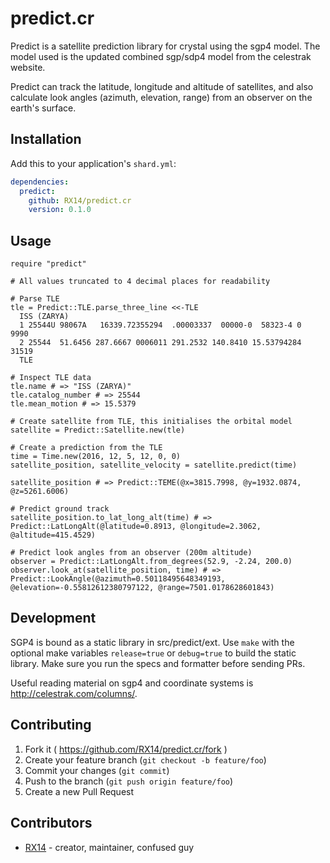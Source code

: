 # predict.cr

Predict is a satellite prediction library for crystal using the sgp4 model.
The model used is the updated combined sgp/sdp4 model from the celestrak website.

Predict can track the latitude, longitude and altitude of satellites, and also calculate look angles (azimuth, elevation, range) from an observer on the earth's surface.

## Installation

Add this to your application's `shard.yml`:

```yaml
dependencies:
  predict:
    github: RX14/predict.cr
    version: 0.1.0
```

## Usage

```crystal
require "predict"

# All values truncated to 4 decimal places for readability

# Parse TLE
tle = Predict::TLE.parse_three_line <<-TLE
  ISS (ZARYA)
  1 25544U 98067A   16339.72355294  .00003337  00000-0  58323-4 0  9990
  2 25544  51.6456 287.6667 0006011 291.2532 140.8410 15.53794284 31519
  TLE
  
# Inspect TLE data
tle.name # => "ISS (ZARYA)"
tle.catalog_number # => 25544
tle.mean_motion # => 15.5379

# Create satellite from TLE, this initialises the orbital model
satellite = Predict::Satellite.new(tle)

# Create a prediction from the TLE
time = Time.new(2016, 12, 5, 12, 0, 0)
satellite_position, satellite_velocity = satellite.predict(time)

satellite_position # => Predict::TEME(@x=3815.7998, @y=1932.0874, @z=5261.6006)

# Predict ground track
satellite_position.to_lat_long_alt(time) # => Predict::LatLongAlt(@latitude=0.8913, @longitude=2.3062, @altitude=415.4529)

# Predict look angles from an observer (200m altitude)
observer = Predict::LatLongAlt.from_degrees(52.9, -2.24, 200.0)
observer.look_at(satellite_position, time) # => Predict::LookAngle(@azimuth=0.50118495648349193, @elevation=-0.55812612380797122, @range=7501.0178628601843)
```

## Development

SGP4 is bound as a static library in src/predict/ext. Use `make` with the optional make variables `release=true` or `debug=true` to build the static library. Make sure you run the specs and formatter before sending PRs.

Useful reading material on sgp4 and coordinate systems is http://celestrak.com/columns/.

## Contributing

1. Fork it ( https://github.com/RX14/predict.cr/fork )
2. Create your feature branch (`git checkout -b feature/foo`)
3. Commit your changes (`git commit`)
4. Push to the branch (`git push origin feature/foo`)
5. Create a new Pull Request

## Contributors

- [RX14](https://github.com/RX14) - creator, maintainer, confused guy
